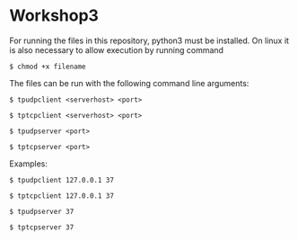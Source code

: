 # Workshop3

For running the files in this repository, python3 must be installed. 
On linux it is also necessary to allow execution by running command

	$ chmod +x filename

The files can be run with the following command line arguments:

	$ tpudpclient <serverhost> <port>

	$ tptcpclient <serverhost> <port>

	$ tpudpserver <port>

	$ tptcpserver <port>
  
Examples: 

	$ tpudpclient 127.0.0.1 37

	$ tptcpclient 127.0.0.1 37

	$ tpudpserver 37

	$ tptcpserver 37
  
